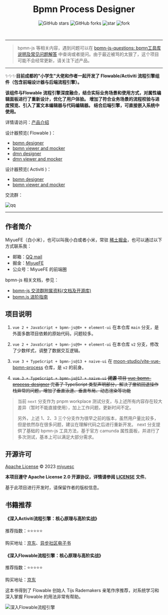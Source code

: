 <h1 align="center">Bpmn Process Designer</h1>

<p align="center">
<img alt="GitHub stars" src="https://img.shields.io/github/stars/miyuesc/bpmn-process-designer?style=flat&logo=github" />
<img alt="GitHub forks" src="https://img.shields.io/github/forks/miyuesc/bpmn-process-designer?style=flat&logo=github" />
<img src='https://gitee.com/miyuesc/bpmn-process-designer/badge/star.svg?theme=dark' alt='star' />
<img src='https://gitee.com/miyuesc/bpmn-process-designer/badge/fork.svg?theme=dark' alt='fork' />
</p>

<p align="center">
<img src="https://img.shields.io/badge/Vue-2.x-brightgreen" alt="" />
<img src="https://img.shields.io/badge/ElementUI-%5E2.13-brightgreen" alt="" />
<img src="https://img.shields.io/badge/Bpmn.js-%5E8.8.3-brightgreen" alt="" />
</p>

---

> bpmn-js 等相关内容，遇到问题可以在 [bpmn-js-questions: bpmn工具库说明及常见问题解答](https://github.com/miyuesc/bpmn-js-questions) 中查询或者提问。由于最近被骂的太狠了，这个项目可能不会经常更新，请关注下述产品。

---

✨✨✨**目前成都的"小学生"大佬和作者一起开发了 Flowable/Activiti 流程引擎组件（包含前端设计器与后端流程引擎）。**

**该组件与Flowable 流程引擎深度融合，结合实际业务场景和使用方式，对属性编辑面板进行了重新设计，优化了用户体验。 增加了符合业务场景的流程校验与进度预览、引入了富文本编辑器与代码编辑器。 结合后端引擎，可直接嵌入系统中使用。**

详情请访问：[产品介绍](https://www.bpmport.com/products)

设计器预览( Flowable )：

- [bpmn designer](https://designer.bpmport.com/designer/)
- [bpmn viewer and mocker](https://designer.bpmport.com/viewer/)
- [dmn designer](https://designer.bpmport.com/dmn/)
- [dmn viewer and mocker](https://designer.bpmport.com/dmnviewer/)

设计器预览( Activiti )：
- [bpmn designer](https://designer.bpmport.com/activiti/)
- [bpmn viewer and mocker](https://designer.bpmport.com/activiti/viewer/#/)

交流群：

![qq](./docs/qq-group.png)

---

## 作者简介

MiyueFE（白小米），也可以叫我小白或者小米，常驻 [稀土掘金](https://juejin.cn/)，也可以通过以下方式联系我：

- 邮箱：[QQ mail](mailto:913784771@qq.com)
- 掘金：[MiyueFE](https://juejin.cn/user/747323639208391)
- 公众号：MiyueFE 的前端圈

bpmn-js 相关文档，参见：

- [bpmn-js 交流群附属资料(文档及开源库)](https://juejin.cn/post/7304831120710434868)
- [bpmn.js 进阶指南](https://juejin.cn/column/6964382482007490590)

## 项目说明

1. `vue 2 + JavaScript + bpmn-js@8+ + element-ui` 在本仓库 `main` 分支，是外面多数项目依赖的原始代码，问题较多。

2. `vue 2 + JavaScript + bpmn-js@9+ + element-ui` 在本仓库 `v2` 分支，修改了少数样式，调整了数据交互逻辑。

3. `vue 3 + TypeScript + bpmn-js@13 + naive-ui` 在 [moon-studio/vite-vue-bpmn-process](https://github.com/moon-studio/vite-vue-bpmn-process) 仓库，是 `v2` 的前身。

4. ~~`vue 3 + TypeScript + bpmn-js@17 + naive-ui` **闭源** 项目 [vue-bpmn-process-designer](https://bpmn.miyuefe.cn) 完善了 TypeScript 类型声明部分，解决了撤销回退操作栈异常的问题，增加了垂直泳道、垂直布局、动态渲染等功能~~


> 当前 `next` 分支作为 pnpm workplace 测试分支，与上述所有内容存在较大差异（暂时不能直接使用），加上工作问题，更新时间不定。
> 
> 另外，上述 1、2、3 三个分支作为很早之前的版本，虽然用户量比较多，但是依然存在很多问题，建议在理解代码之后进行重新开发。
> next 分支提供了基础的 bpmn-js 工具方法，基于官方 camunda 属性面板，并进行了多次测试，基本上可以满足大部分需求。

## 开源许可

[Apache License](https://github.com/miyuesc/bpmn-process-designer/blob/next/LICENSE) © 2023 [miyuesc](https://github.com/miyuesc)

**本项目遵守 Apache License 2.0 开源协议，详情请参阅 [LICENSE](https://github.com/miyuesc/bpmn-process-designer/blob/next/LICENSE) 文件**。

基于此项目进行开发时，请保留作者的版权信息。

## 书籍推荐

#### 《深入Activiti流程引擎：核心原理与高阶实战》

推荐指数：⭐⭐⭐⭐⭐

购买地址：[京东](https://item.jd.com/13928958.html)、[异步社区电子书](https://www.epubit.com/bookDetails?id=UBd189db7e65bd)

#### 《深入Flowable流程引擎：核心原理与高阶实战》

推荐指数：⭐⭐⭐⭐⭐

购买地址：[京东](https://item.jd.com/14804836.html)

这本书得到了 Flowable 创始人 Tijs Rademakers 亲笔作序推荐，对系统学习和深入掌握 Flowable 的用法非常有帮助。

![深入Flowable流程引擎](https://img14.360buyimg.com/n0/jfs/t1/108850/37/53916/154540/66f612a3Fdb62296b/2d4c3001da6dd921.jpg)
